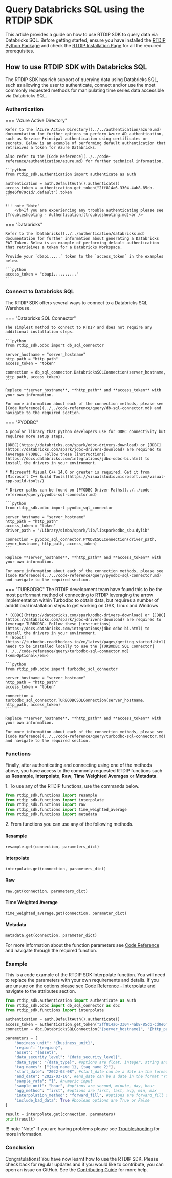 # Query Databricks SQL using the RTDIP SDK

This article provides a guide on how to use RTDIP SDK to query data via Databricks SQL. Before getting started, ensure you have installed the [RTDIP Python Package](https://pypi.org/project/rtdip-sdk/) and check the [RTDIP Installation Page](../../../getting-started/installation.md) for all the required prerequisites.


## How to use RTDIP SDK with Databricks SQL

The RTDIP SDK has rich support of querying data using Databricks SQL, such as allowing the user to authenticate, connect and/or use the most commonly requested methods for manipulating time series data accessible via Databricks SQL.

### Authentication

=== "Azure Active Directory"

    Refer to the [Azure Active Directory](../../authentication/azure.md) documentation for further options to perform Azure AD authentication, such as Service Principal authentication using certificates or secrets. Below is an example of performing default authentication that retrieives a token for Azure Databricks. 

    Also refer to the [Code Reference](../../code-reference/authentication/azure.md) for further technical information.

    ```python
    from rtdip_sdk.authentication import authenticate as auth

    authentication = auth.DefaultAuth().authenticate()
    access_token = authentication.get_token("2ff814a6-3304-4ab8-85cb-cd0e6f879c1d/.default").token
    ```

    !!! note "Note"
        </b>If you are experiencing any trouble authenticating please see [Troubleshooting - Authentication](troubleshooting.md)<br />

=== "Databricks"

    Refer to the [Databricks](../../authentication/databricks.md) documentation for further information about generating a Databricks PAT Token. Below is an example of performing default authentication that retrieives a token for a Databricks Workspace. 

    Provide your `dbapi.....` token to the `access_token` in the examples below.

    ```python
    access_token = "dbapi.........."
    ```

### Connect to Databricks SQL

The RTDIP SDK offers several ways to connect to a Databricks SQL Warehouse.

=== "Databricks SQL Connector"

    The simplest method to connect to RTDIP and does not require any additional installation steps.

    ```python
    from rtdip_sdk.odbc import db_sql_connector

    server_hostname = "server_hostname"
    http_path = "http_path"
    access_token = "token"

    connection = db_sql_connector.DatabricksSQLConnection(server_hostname, http_path, access_token)
    ```

    Replace **server_hostname**, **http_path** and **access_token** with your own information.

    For more information about each of the connection methods, please see [Code Reference](../../code-reference/query/db-sql-connector.md) and navigate to the required section.

=== "PYODBC"

    A popular library that python developers use for ODBC connectivity but requires more setup steps.

    [ODBC](https://databricks.com/spark/odbc-drivers-download) or [JDBC](https://databricks.com/spark/jdbc-drivers-download) are required to leverage PYODBC. Follow these [instructions](https://docs.databricks.com/integrations/jdbc-odbc-bi.html) to install the drivers in your environment.

    * Microsoft Visual C++ 14.0 or greater is required. Get it from [Microsoft C++ Build Tools](https://visualstudio.microsoft.com/visual-cpp-build-tools/)

    * Driver paths can be found on [PYODBC Driver Paths](../../code-reference/query/pyodbc-sql-connector.md)

    ```python
    from rtdip_sdk.odbc import pyodbc_sql_connector

    server_hostname = "server_hostname"
    http_path = "http_path"
    access_token = "token"
    driver_path = "/Library/simba/spark/lib/libsparkodbc_sbu.dylib"

    connection = pyodbc_sql_connector.PYODBCSQLConnection(driver_path, sever_hostname, http_path, access_token)
    ```

    Replace **server_hostname**, **http_path** and **access_token** with your own information.

    For more information about each of the connection methods, please see [Code Reference](../../code-reference/query/pyodbc-sql-connector.md) and navigate to the required section.

=== "TURBODBC"
    The RTDIP development team have found this to be the most performant method of connecting to RTDIP leveraging the arrow implementation within Turbodbc to obtain data, but requires a number of addditional installation steps to get working on OSX, Linux and Windows

    * [ODBC](https://databricks.com/spark/odbc-drivers-download) or [JDBC](https://databricks.com/spark/jdbc-drivers-download) are required to leverage TURBODBC. Follow these [instructions](https://docs.databricks.com/integrations/jdbc-odbc-bi.html) to install the drivers in your environment.
    * [Boost](https://turbodbc.readthedocs.io/en/latest/pages/getting_started.html) needs to be installed locally to use the [TURBODBC SQL Connector](../../code-reference/query/turbodbc-sql-connector.md) (<em>Optional</em>)

    ```python
    from rtdip_sdk.odbc import turbodbc_sql_connector

    server_hostname = "server_hostname"
    http_path = "http_path"
    access_token = "token"

    connection = turbodbc_sql_connector.TURBODBCSQLConnection(server_hostname, http_path, access_token)
    ```

    Replace **server_hostname**, **http_path** and **access_token** with your own information.

    For more information about each of the connection methods, please see [Code Reference](../../code-reference/query/turbodbc-sql-connector.md) and navigate to the required section.
    

### Functions

Finally, after authenticating and connecting using one of the methods above, you have access to the commonly requested RTDIP functions such as **Resample**, **Interpolate**, **Raw**, **Time Weighted Averages** or **Metadata**. 

1\. To use any of the RTDIP functions, use the commands below.

```python
from rtdip_sdk.functions import resample
from rtdip_sdk.functions import interpolate
from rtdip_sdk.functions import raw
from rtdip_sdk.functions import time_weighted_average
from rtdip_sdk.functions import metadata
```

2\. From functions you can use any of the following methods.

#### Resample
    resample.get(connection, parameters_dict)

#### Interpolate
    interpolate.get(connection, parameters_dict)

#### Raw
    raw.get(connection, parameters_dict)

#### Time Weighted Average
    time_weighted_average.get(connection, parameter_dict)

#### Metadata
    metadata.get(connection, parameter_dict)

For more information about the function parameters see [Code Reference](../../code-reference/query/resample.md) and navigate through the required function.

### Example

This is a code example of the RTDIP SDK Interpolate function. You will need to replace the parameters with your own requirements and details. If you are unsure on the options please see [Code Reference - Interpolate](../../code-reference/query/interpolate.md) and navigate to the attributes section. 

```python
from rtdip_sdk.authentication import authenticate as auth
from rtdip_sdk.odbc import db_sql_connector as dbc
from rtdip_sdk.functions import interpolate

authentication = auth.DefaultAuth().authenticate()
access_token = authentication.get_token("2ff814a6-3304-4ab8-85cb-cd0e6f879c1d/.default").token
connection = dbc.DatabricksSQLConnection("{server_hostname}", "{http_path}", access_token)

parameters = {
    "business_unit": "{business_unit}", 
    "region": "{region}",
    "asset": "{asset}", 
    "data_security_level": "{date_security_level}",
    "data_type": "{data_type}", #options are float, integer, string and double (the majority of data is float)
    "tag_names": ["{tag_name_1}, {tag_name_2}"],
    "start_date": "2022-03-08", #start_date can be a date in the format "YYYY-MM-DD" or a datetime in the format "YYYY-MM-DDTHH:MM:SS"
    "end_date": "2022-03-10", #end_date can be a date in the format "YYYY-MM-DD" or a datetime in the format "YYYY-MM-DDTHH:MM:SS"
    "sample_rate": "1", #numeric input
    "sample_unit": "hour", #options are second, minute, day, hour
    "agg_method": "first", #options are first, last, avg, min, max
    "interpolation_method": "forward_fill", #options are forward_fill or backward_fill
    "include_bad_data": True #boolean options are True or False
}

result = interpolate.get(connection, parameters)
print(result)
```
!!! note "Note"
    </b>If you are having problems please see [Troubleshooting](../../../sdk/queries/databricks/troubleshooting.md) for more information.<br />

### Conclusion

Congratulations! You have now learnt how to use the RTDIP SDK. Please check back for regular updates and if you would like to contribute, you can open an issue on GitHub. See the [Contributing Guide](https://github.com/rtdip/core/blob/develop/CONTRIBUTING.md) for more help.